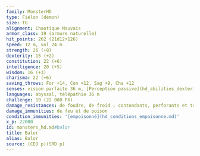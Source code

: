 ```yaml
---
family: MonsterHD
type: Fiélon (démon)
size: TG
alignment: Chaotique Mauvais
armor_class: 19 (armure naturelle)
hit_points: 262 (21d12+126)
speed: 12 m, vol 24 m
strength: 26 (+8)
dexterity: 15 (+2)
constitution: 22 (+6)
intelligence: 20 (+5)
wisdom: 16 (+3)
charisma: 22 (+6)
saving_throws: For +14, Con +12, Sag +9, Cha +12
senses: vision parfaite 36 m, [Perception passive](hd_abilities_dexterity_perception_passive.md) 13
languages: abyssal, télépathie 36 m
challenge: 19 (22 000 PX)
damage_resistances: de foudre, de froid ; contondants, perforants et tranchants infligés par des attaques non-magiques
damage_immunities: de feu et de poison
condition_immunities: '[empoisonné](hd_conditions_empoisonne.md)'
x_p: 22000
id: monsters_hd.md#balor
title: Balor
alias: Balor
source: (CEO p)(SRD p)
---
```


